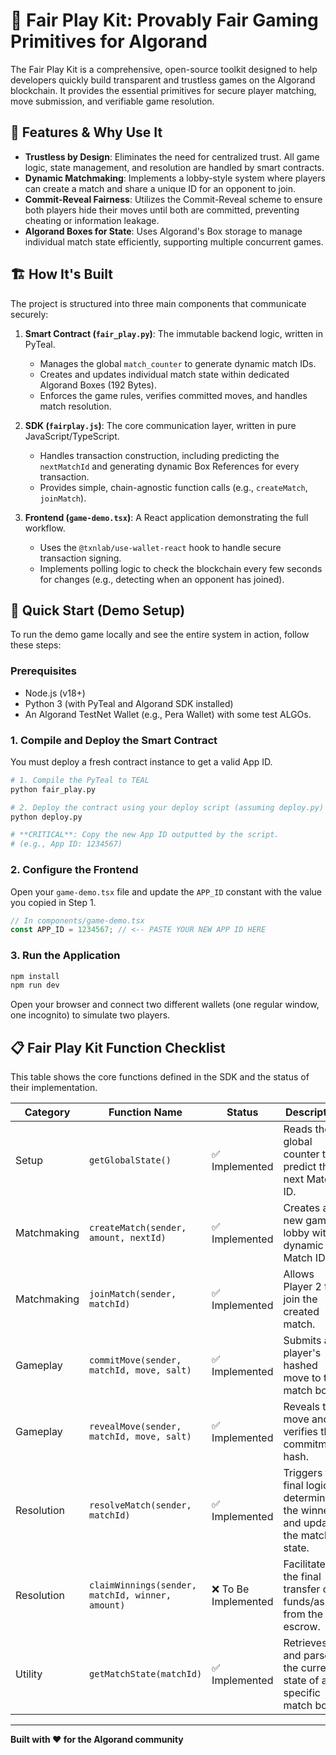 # 🤖 Fair Play Kit: Provably Fair Gaming Primitives for Algorand

The Fair Play Kit is a comprehensive, open-source toolkit designed to help developers quickly build transparent and trustless games on the Algorand blockchain. It provides the essential primitives for secure player matching, move submission, and verifiable game resolution.

## 🌟 Features & Why Use It

- **Trustless by Design**: Eliminates the need for centralized trust. All game logic, state management, and resolution are handled by smart contracts.
- **Dynamic Matchmaking**: Implements a lobby-style system where players can create a match and share a unique ID for an opponent to join.
- **Commit-Reveal Fairness**: Utilizes the Commit-Reveal scheme to ensure both players hide their moves until both are committed, preventing cheating or information leakage.
- **Algorand Boxes for State**: Uses Algorand's Box storage to manage individual match state efficiently, supporting multiple concurrent games.

## 🏗️ How It's Built

The project is structured into three main components that communicate securely:

1. **Smart Contract (`fair_play.py`)**: The immutable backend logic, written in PyTeal.
   - Manages the global `match_counter` to generate dynamic match IDs.
   - Creates and updates individual match state within dedicated Algorand Boxes (192 Bytes).
   - Enforces the game rules, verifies committed moves, and handles match resolution.

2. **SDK (`fairplay.js`)**: The core communication layer, written in pure JavaScript/TypeScript.
   - Handles transaction construction, including predicting the `nextMatchId` and generating dynamic Box References for every transaction.
   - Provides simple, chain-agnostic function calls (e.g., `createMatch`, `joinMatch`).

3. **Frontend (`game-demo.tsx`)**: A React application demonstrating the full workflow.
   - Uses the `@txnlab/use-wallet-react` hook to handle secure transaction signing.
   - Implements polling logic to check the blockchain every few seconds for changes (e.g., detecting when an opponent has joined).

## 🚀 Quick Start (Demo Setup)

To run the demo game locally and see the entire system in action, follow these steps:

### Prerequisites

- Node.js (v18+)
- Python 3 (with PyTeal and Algorand SDK installed)
- An Algorand TestNet Wallet (e.g., Pera Wallet) with some test ALGOs.

### 1. Compile and Deploy the Smart Contract

You must deploy a fresh contract instance to get a valid App ID.

```bash
# 1. Compile the PyTeal to TEAL
python fair_play.py

# 2. Deploy the contract using your deploy script (assuming deploy.py)
python deploy.py

# **CRITICAL**: Copy the new App ID outputted by the script.
# (e.g., App ID: 1234567)
```

### 2. Configure the Frontend

Open your `game-demo.tsx` file and update the `APP_ID` constant with the value you copied in Step 1.

```typescript
// In components/game-demo.tsx
const APP_ID = 1234567; // <-- PASTE YOUR NEW APP ID HERE
```

### 3. Run the Application

```bash
npm install
npm run dev
```

Open your browser and connect two different wallets (one regular window, one incognito) to simulate two players.

## 📋 Fair Play Kit Function Checklist

This table shows the core functions defined in the SDK and the status of their implementation.

| Category | Function Name | Status | Description |
|----------|---------------|--------|-------------|
| Setup | `getGlobalState()` | ✅ Implemented | Reads the global counter to predict the next Match ID. |
| Matchmaking | `createMatch(sender, amount, nextId)` | ✅ Implemented | Creates a new game lobby with a dynamic Match ID. |
| Matchmaking | `joinMatch(sender, matchId)` | ✅ Implemented | Allows Player 2 to join the created match. |
| Gameplay | `commitMove(sender, matchId, move, salt)` | ✅ Implemented | Submits a player's hashed move to the match box. |
| Gameplay | `revealMove(sender, matchId, move, salt)` | ✅ Implemented | Reveals the move and verifies the commitment hash. |
| Resolution | `resolveMatch(sender, matchId)` | ✅ Implemented | Triggers the final logic to determine the winner and update the match state. |
| Resolution | `claimWinnings(sender, matchId, winner, amount)` | ❌ To Be Implemented | Facilitates the final transfer of funds/assets from the escrow. |
| Utility | `getMatchState(matchId)` | ✅ Implemented | Retrieves and parses the current state of a specific match box. |

---

**Built with ❤️ for the Algorand community**
